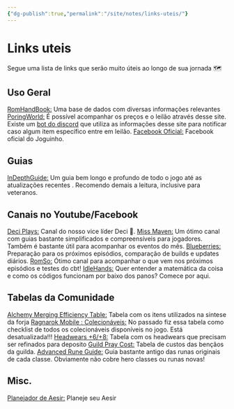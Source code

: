 ```yaml
---
{"dg-publish":true,"permalink":"/site/notes/links-uteis/"}
---
```

# Links uteis
Segue uma lista de links que serão muito úteis ao longo de sua jornada 🗺️

## Uso Geral
[RomHandBook:]() Uma base de dados com diversas informações relevantes
[PoringWorld:]() É possível acompanhar os preços e o leilão através desse site. Existe um [bot do discord]() que utiliza as informações desse site para notificar caso algum item específico entre em leilão.
[Facebook Oficial:](https://www.facebook.com/PlayRagnarokMGlobal/) Facebook oficial do Joguinho.

## Guias
[InDepthGuide:](https://sites.google.com/view/romindepthguide/) Um guia bem longo e profundo de todo o jogo até as atualizações recentes . Recomendo demais a leitura, inclusive para veteranos.

## Canais no Youtube/Facebook
[Deci Plays:](https://www.youtube.com/@deciplays8476) Canal do nosso vice líder Deci 💖.
[Miss Maven:](https://www.youtube.com/channel/UCAKx0NcliXnyV6-6CxJba6A) Um ótimo canal com guias bastante simplificados e compreensíveis para jogadores. Também é bastante útil para acompanhar os eventos do mês.
[Blueberries:](https://www.youtube.com/channel/UCRqXK7VJr9-S0mYNVTbs_kw)  Preparação para os próximos episódios, comparação de builds e updates diários.
[RomSo:](https://www.youtube.com/c/RomSo/videos) Ótimo canal para acompanhar o que vem nos próximos episódios e testes do cbt!
[IdleHands:](https://www.youtube.com/@Idlehands21) Quer entender a matemática da coisa e como os códigos funcionam por baixo dos panos? Comece por aqui.

## Tabelas da Comunidade
[Alchemy Merging Efficiency Table:](https://docs.google.com/spreadsheets/d/1NAQN3lCNZGbBZwjkW_d8ncQWudSuleRVwaKYFzp7U28/htmlview#) Tabela com os itens utilizados na sintese da forja
[Ragnarok Mobile : Colecionáveis:](https://docs.google.com/spreadsheets/d/1QelHt0lahnm_LrbNskL015udCaNcspDWvy84GHFvl54/edit?usp=sharing) No passado fiz essa tabela como checklist de todos os colecionáveis disponíveis no jogo. Está desatualizada!!!
[Headwears +6/+8:](https://docs.google.com/spreadsheets/d/12CJcXPzsOK8d-Dp7LD9Ty8M-1FjOmHaLMkoZVSbUKWo/edit#gid=893180712) Tabela com os headwears que precisam ser refinados para deposito
[Guild Pray Cost:](https://docs.google.com/spreadsheets/d/1GK5QQXSSUeFNtOZq-9KPZIzn-ECFznI2jaGKRqVq85k/edit#gid=0) Tabela de custos das bençãos da guilda.
[Advanced Rune Guide:](https://docs.google.com/spreadsheets/d/15l_jAwu8zXYuUNYJP7IhbtdbKTuaIyC9BTBa9QdWEa8/edit?usp=sharing) Guia bastante antigo das runas originais de cada classe. Obviamente não cobre hero classes ou runas novas!

## Misc.
[Planejador de Aesir:](https://www.romcodex.com/runes/) Planeje seu Aesir

